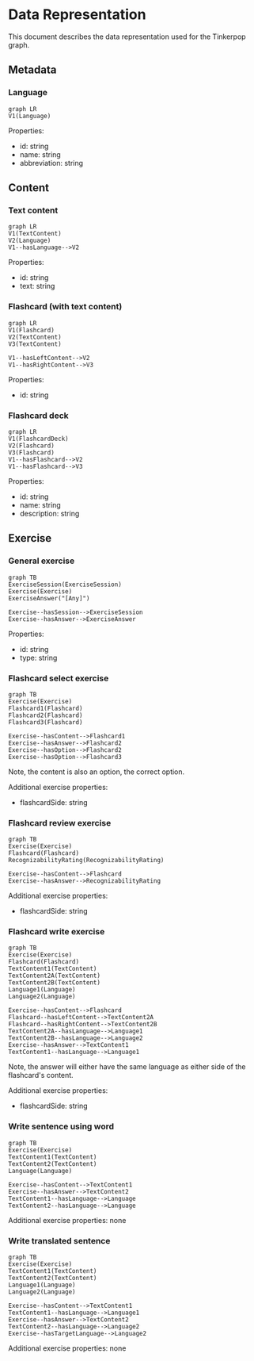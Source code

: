 # Data Representation
This document describes the data representation used for the Tinkerpop graph. 

## Metadata
### Language
```mermaid
graph LR
V1(Language)
```

Properties:
- id: string
- name: string
- abbreviation: string

## Content 
### Text content
```mermaid 
graph LR
V1(TextContent)
V2(Language)
V1--hasLanguage-->V2
```

Properties: 
- id: string
- text: string

### Flashcard (with text content)
```mermaid
graph LR
V1(Flashcard)
V2(TextContent)
V3(TextContent)

V1--hasLeftContent-->V2
V1--hasRightContent-->V3
```

Properties:
- id: string

### Flashcard deck 
```mermaid
graph LR
V1(FlashcardDeck)
V2(Flashcard)
V3(Flashcard)
V1--hasFlashcard-->V2
V1--hasFlashcard-->V3
```

Properties:
- id: string
- name: string
- description: string

## Exercise
### General exercise 
```mermaid
graph TB
ExerciseSession(ExerciseSession) 
Exercise(Exercise)
ExerciseAnswer("[Any]")

Exercise--hasSession-->ExerciseSession
Exercise--hasAnswer-->ExerciseAnswer
```

Properties:
- id: string
- type: string

### Flashcard select exercise
```mermaid
graph TB
Exercise(Exercise)
Flashcard1(Flashcard)
Flashcard2(Flashcard)
Flashcard3(Flashcard)

Exercise--hasContent-->Flashcard1
Exercise--hasAnswer-->Flashcard2
Exercise--hasOption-->Flashcard2
Exercise--hasOption-->Flashcard3
```
Note, the content is also an option, the correct option. 

Additional exercise properties: 
- flashcardSide: string

### Flashcard review exercise
```mermaid
graph TB
Exercise(Exercise)
Flashcard(Flashcard)
RecognizabilityRating(RecognizabilityRating)

Exercise--hasContent-->Flashcard
Exercise--hasAnswer-->RecognizabilityRating
```

Additional exercise properties: 
- flashcardSide: string

### Flashcard write exercise 
```mermaid
graph TB
Exercise(Exercise)
Flashcard(Flashcard)
TextContent1(TextContent)
TextContent2A(TextContent)
TextContent2B(TextContent)
Language1(Language)
Language2(Language)

Exercise--hasContent-->Flashcard
Flashcard--hasLeftContent-->TextContent2A
Flashcard--hasRightContent-->TextContent2B
TextContent2A--hasLanguage-->Language1
TextContent2B--hasLanguage-->Language2
Exercise--hasAnswer-->TextContent1
TextContent1--hasLanguage-->Language1
```
Note, the answer will either have the same language as either side of the flashcard's content. 

Additional exercise properties: 
- flashcardSide: string

### Write sentence using word 
```mermaid
graph TB
Exercise(Exercise)
TextContent1(TextContent)
TextContent2(TextContent)
Language(Language)

Exercise--hasContent-->TextContent1
Exercise--hasAnswer-->TextContent2
TextContent1--hasLanguage-->Language
TextContent2--hasLanguage-->Language
```

Additional exercise properties: none

### Write translated sentence 
```mermaid
graph TB
Exercise(Exercise)
TextContent1(TextContent)
TextContent2(TextContent)
Language1(Language)
Language2(Language)

Exercise--hasContent-->TextContent1
TextContent1--hasLanguage-->Language1
Exercise--hasAnswer-->TextContent2
TextContent2--hasLanguage-->Language2
Exercise--hasTargetLanguage-->Language2
```

Additional exercise properties: none
